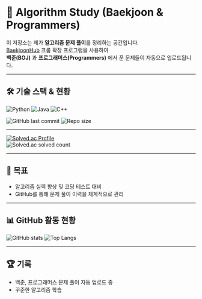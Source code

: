 # 📝 Algorithm Study (Baekjoon & Programmers)

이 저장소는 제가 **알고리즘 문제 풀이**를 정리하는 공간입니다.  
[BaekjoonHub](https://github.com/BaekjoonHub/BaekjoonHub) 크롬 확장 프로그램을 사용하여  
**백준(BOJ)** 과 **프로그래머스(Programmers)** 에서 푼 문제들이 자동으로 업로드됩니다.

---

## 🛠️ 기술 스택 & 현황
![Python](https://img.shields.io/badge/Python-3776AB?style=flat-square&logo=python&logoColor=white)
![Java](https://img.shields.io/badge/Java-007396?style=flat-square&logo=java&logoColor=white)
![C++](https://img.shields.io/badge/C++-00599C?style=flat-square&logo=c%2b%2b&logoColor=white)


![GitHub last commit](https://img.shields.io/github/last-commit/ParkChanWoo0321/backjoon-study?style=flat-square)
![Repo size](https://img.shields.io/github/repo-size/ParkChanWoo0321/backjoon-study?style=flat-square)

---

[![Solved.ac Profile](http://mazassumnida.wtf/api/v2/generate_badge?boj=qkrcksdn0321)](https://solved.ac/profile/qkrcksdn0321)  
![Solved.ac solved count](http://mazandi.herokuapp.com/api?handle=qkrcksdn0321&theme=warm)

---

## 🎯 목표

- 알고리즘 실력 향상 및 코딩 테스트 대비  
- GitHub를 통해 문제 풀이 이력을 체계적으로 관리  

---

## 📊 GitHub 활동 현황

![GitHub stats](https://github-readme-stats.vercel.app/api?username=ParkChanWoo0321&show_icons=true&theme=radical)
![Top Langs](https://github-readme-stats.vercel.app/api/top-langs/?username=ParkChanWoo0321&layout=compact&theme=radical)

---

## 🏆 기록

- 백준, 프로그래머스 문제 풀이 자동 업로드 중  
- 꾸준한 알고리즘 학습
